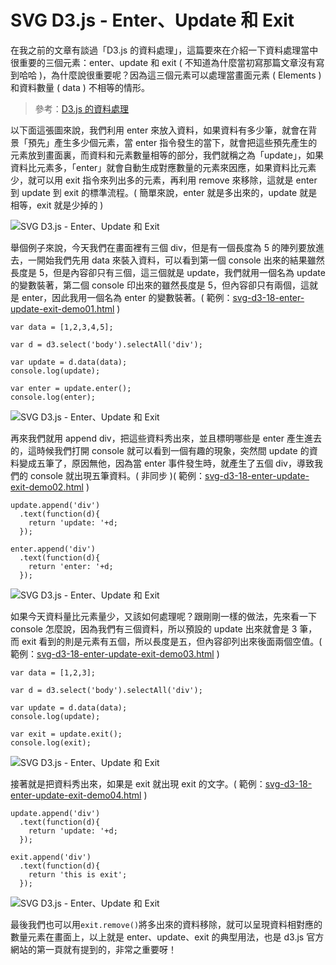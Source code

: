 # SVG D3.js - Enter、Update 和 Exit 

在我之前的文章有談過「D3.js 的資料處理」，這篇要來在介紹一下資料處理當中很重要的三個元素：enter、update 和 exit ( 不知道為什麼當初寫那篇文章沒有寫到哈哈 )，為什麼說很重要呢？因為這三個元素可以處理當畫面元素 ( Elements ) 和資料數量 ( data ) 不相等的情形。

> 參考：[D3.js 的資料處理](http://www.oxxostudio.tw/articles/201411/svg-d3-01-data.html)

以下面這張圖來說，我們利用 enter 來放入資料，如果資料有多少筆，就會在背景「預先」產生多少個元素，當 enter 指令發生的當下，就會把這些預先產生的元素放到畫面裏，而資料和元素數量相等的部分，我們就稱之為「update」，如果資料比元素多，「enter」就會自動生成對應數量的元素來因應，如果資料比元素少，就可以用 exit 指令來列出多的元素，再利用 remove 來移除，這就是 enter 到 update 到 exit 的標準流程。( 簡單來說，enter 就是多出來的，update 就是相等，exit 就是少掉的 )

![SVG D3.js - Enter、Update 和 Exit](/img/articles/201509/svg-d3-18-enter-update-exit.jpg)

舉個例子來說，今天我們在畫面裡有三個 div，但是有一個長度為 5 的陣列要放進去，一開始我們先用 data 來裝入資料，可以看到第一個 console 出來的結果雖然長度是 5，但是內容卻只有三個，這三個就是 update，我們就用一個名為 update 的變數裝著，第二個 console 印出來的雖然長度是 5，但內容卻只有兩個，這就是 enter，因此我用一個名為 enter 的變數裝著。( 範例：[svg-d3-18-enter-update-exit-demo01.html](/demo/201509/svg-d3-18-enter-update-exit-demo01.html) )

	var data = [1,2,3,4,5];

	var d = d3.select('body').selectAll('div');

	var update = d.data(data);
	console.log(update);

	var enter = update.enter();
	console.log(enter);

![SVG D3.js - Enter、Update 和 Exit](/img/articles/201509/20150917_1_02.jpg)

再來我們就用 append div，把這些資料秀出來，並且標明哪些是 enter 產生進去的，這時候我們打開 console 就可以看到一個有趣的現象，突然間 update 的資料變成五筆了，原因無他，因為當 enter 事件發生時，就產生了五個 div，導致我們的 console 就出現五筆資料。( 非同步 )( 範例：[svg-d3-18-enter-update-exit-demo02.html](/demo/201509/svg-d3-18-enter-update-exit-demo02.html) )

	update.append('div')
	  .text(function(d){
	    return 'update: '+d;
	  });

	enter.append('div')
	  .text(function(d){
	    return 'enter: '+d;
	  });

![SVG D3.js - Enter、Update 和 Exit](/img/articles/201509/20150917_1_03.jpg)

如果今天資料量比元素量少，又該如何處理呢？跟剛剛一樣的做法，先來看一下 console 怎麼說，因為我們有三個資料，所以預設的 update 出來就會是 3 筆，而 exit 看到的則是元素有五個，所以長度是五，但內容卻列出來後面兩個空值。( 範例：[svg-d3-18-enter-update-exit-demo03.html](/demo/201509/svg-d3-18-enter-update-exit-demo03.html) )

	var data = [1,2,3];

	var d = d3.select('body').selectAll('div');

	var update = d.data(data);
	console.log(update);

	var exit = update.exit();
	console.log(exit);

![SVG D3.js - Enter、Update 和 Exit](/img/articles/201509/20150917_1_04.jpg)

接著就是把資料秀出來，如果是 exit 就出現 exit 的文字。( 範例：[svg-d3-18-enter-update-exit-demo04.html](/demo/201509/svg-d3-18-enter-update-exit-demo04.html) )

	update.append('div')
	  .text(function(d){
	    return 'update: '+d;
	  });

	exit.append('div')
	  .text(function(d){
	    return 'this is exit';
	  });

![SVG D3.js - Enter、Update 和 Exit](/img/articles/201509/20150917_1_05.jpg)

最後我們也可以用`exit.remove()`將多出來的資料移除，就可以呈現資料相對應的數量元素在畫面上，以上就是 enter、update、exit 的典型用法，也是 d3.js 官方網站的第一頁就有提到的，非常之重要呀！

